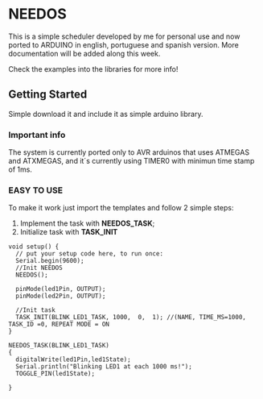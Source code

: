 # NEEDOS
This is a simple scheduler developed by me for personal use and now ported to ARDUINO in english, portuguese and spanish version.
More documentation will be added along this week.

Check the examples into the libraries for more info!

## Getting Started

Simple download it and include it as simple arduino library.

### Important info

The system is currently ported only to AVR arduinos that uses ATMEGAS and ATXMEGAS, and it´s currently using TIMER0 with minimun
time stamp of 1ms.

### EASY TO USE

To make it work just import the templates and follow 2 simple steps: <br />
1.  Implement the task with **NEEDOS_TASK**;
2.  Initialize task with **TASK_INIT**

```
void setup() {
  // put your setup code here, to run once:
  Serial.begin(9600);
  //Init NEEDOS
  NEEDOS();

  pinMode(led1Pin, OUTPUT);
  pinMode(led2Pin, OUTPUT);
  
  //Init task
  TASK_INIT(BLINK_LED1_TASK, 1000,  0,  1); //(NAME, TIME_MS=1000, TASK_ID =0, REPEAT MODE = ON
}

NEEDOS_TASK(BLINK_LED1_TASK)
{
  digitalWrite(led1Pin,led1State);
  Serial.println("Blinking LED1 at each 1000 ms!");
  TOGGLE_PIN(led1State);

}
```
